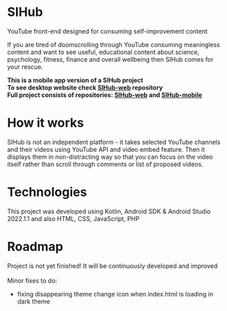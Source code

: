 # SIHub
YouTube front-end designed for consuming self-improvement content

If you are tired of doomscrolling through YouTube consuming meaningless content and want to see useful, educational content about science, psychology, fitness, finance and overall wellbeing then SIHub comes for your rescue.

<b>This is a mobile app version of a SIHub project
<br>To see desktop website check [SIHub-web](https://github.com/PineconeStudioG/SIHub-web) repository
<br>Full project consists of repositories: [SIHub-web](https://github.com/PineconeStudioG/SIHub-web) and [SIHub-mobile](https://github.com/PineconeStudioG/SIHub-mobile)</b>

# How it works
SIHub is not an independent platform - it takes selected YouTube channels and their videos using YouTube API and video embed feature. Then it displays them in non-distracting way so that you can focus on the video itself rather than scroll through comments or list of proposed videos.

# Technologies
This project was developed using Kotlin, Android SDK & Android Studio 2022.1.1 and also HTML, CSS, JavaScript, PHP
# Roadmap
Project is not yet finished! It will be continuously developed and improved<br><br>
Minor fixes to do:
  - fixing disappearing theme change icon when index.html is loading in dark theme
